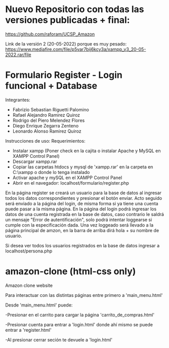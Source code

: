 # Nuevo Repositorio con todas las versiones publicadas + final:
https://github.com/raforam/UCSP_Amazon


Link de la versión 2 (20-05-2022) porque es muy pesado: https://www.mediafire.com/file/p5var7bij6kcy3a/xampp_v3_20-05-2022.rar/file

# Formulario Register - Login funcional + Database

Integrantes:
- Fabrizio Sebastian Riguetti Palomino
- Rafael Alejandro Ramirez Quiroz
- Rodrigo del Piero Melendez Flores
- Diego Enrique Zegarra Zenteno
- Leonardo Alonso Ramirez Quiroz


Instrucciones de uso:
Requerimientos: 
- Instalar xampp (Poner check en la cajita o instalar Apache y MySQL en XAMPP Control Panel)
- Descargar xampp.rar
- Copiar las carpetas htdocs y mysql de 'xampp.rar' en la carpeta en C:\xampp o donde lo tenga instalado
- Activar apache y mySQL en el XAMPP Control Panel
- Abrir en el navegador: localhost/formulario/register.php

En la página register se creará un usuario para la base de datos al ingresar todos los datos correspondientes y presionar el botón enviar. Acto seguido será enviado a la página del login, de misma forma si ya tiene una cuenta puede pasar a la misma página.
En la página del login podrá ingresar los datos de una cuenta registrada en la base de datos, caso contrario le saldrá un mensaje "Error de autentificación", solo podrá intentar loggearse si cumple con la especificación dada.
Una vez loggeado será llevado a la página principal de amzon, en la barra de arriba dirá hola + su nombre de usuario.
<p>Si desea ver todos los usuarios registrados en la base de datos ingresar a localhost/persona.php</p>

# amazon-clone (html-css only)
Amazon clone website

Para interactuar con las distintas páginas entre primero a 'main_menu.html'

Desde 'main_menu.html' puede:
<p>-Presionar en el carrito para cargar la página 'carrito_de_compras.html'</p>
<p>-Presionar cuenta para entrar a 'login.html' donde ahí mismo se puede entrar a 'register.html'</p>
<p>-Al presionar cerrar seción te devuele a 'login.html'</p>
